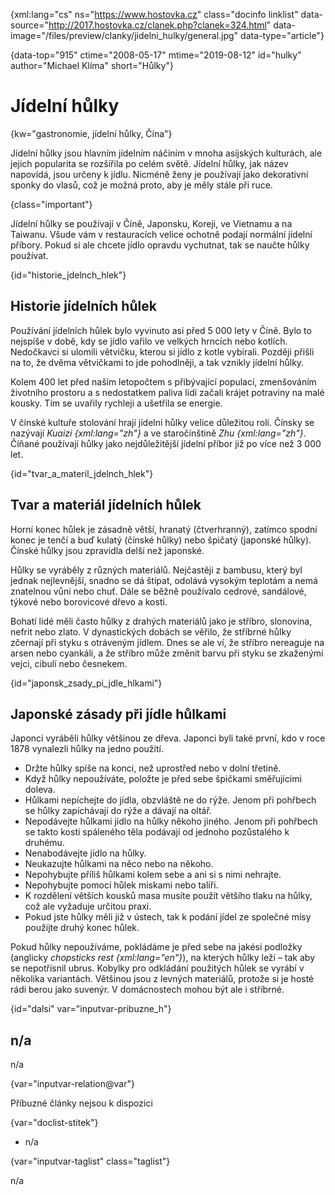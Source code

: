 
{xml:lang="cs" ns="https://www.hostovka.cz" class="docinfo linklist" data-source="http://2017.hostovka.cz/clanek.php?clanek=324.html" data-image="/files/preview/clanky/jidelni_hulky/general.jpg" data-type="article"}

{data-top="915" ctime="2008-05-17" mtime="2019-08-12" id="hulky" author="Michael Klíma" short="Hůlky"}

# Jídelní hůlky

<!-- generated attribute kw by user_updatekw.sh on 2020-07-05, do not edit -->

{kw="gastronomie, jídelní hůlky, Čína"}

Jídelní hůlky jsou hlavním jídelním náčiním v mnoha asijských kulturách, ale jejich popularita se rozšířila po celém světě. Jídelní hůlky, jak název napovídá, jsou určeny k jídlu. Nicméně ženy je používají jako dekorativní sponky do vlasů, což je možná proto, aby je měly stále při ruce.

{class="important"}

Jídelní hůlky se používají v Číně, Japonsku, Koreji, ve Vietnamu a na Taiwanu. Všude vám v restauracích velice ochotně podají normální jídelní příbory. Pokud si ale chcete jídlo opravdu vychutnat, tak se naučte hůlky používat.

{id="historie\_jdelnch\_hlek"}

## Historie jídelních hůlek

Používání jídelních hůlek bylo vyvinuto asi před 5 000 lety v Číně. Bylo to nejspíše v době, kdy se jídlo vařilo ve velkých hrncích nebo kotlích. Nedočkavci si ulomili větvičku, kterou si jídlo z kotle vybírali. Později přišli na to, že dvěma větvičkami to jde pohodlněji, a tak vznikly jídelní hůlky.

Kolem 400 let před naším letopočtem s přibývající populací, zmenšováním životního prostoru a s nedostatkem paliva lidi začali krájet potraviny na malé kousky. Tím se uvařily rychleji a ušetřila se energie.

V čínské kultuře stolování hrají jídelní hůlky velice důležitou roli. Čínsky se nazývají _Kuaizi {xml:lang="zh"}_ a ve staročínštině _Zhu {xml:lang="zh"}_. Číňané používají hůlky jako nejdůležitější jídelní příbor již po více než 3 000 let.

{id="tvar\_a\_materil\_jdelnch\_hlek"}

## Tvar a materiál jídelních hůlek

Horní konec hůlek je zásadně větší, hranatý (čtverhranný), zatímco spodní konec je tenčí a buď kulatý (čínské hůlky) nebo špičatý (japonské hůlky). Čínské hůlky jsou zpravidla delší než japonské.

Hůlky se vyráběly z různých materiálů. Nejčastěji z bambusu, který byl jednak nejlevnější, snadno se dá štípat, odolává vysokým teplotám a nemá znatelnou vůni nebo chuť. Dále se běžně používalo cedrové, sandálové, týkové nebo borovicové dřevo a kosti.

Bohatí lidé měli často hůlky z drahých materiálů jako je stříbro, slonovina, nefrit nebo zlato. V dynastických dobách se věřilo, že stříbrné hůlky zčernají při styku s otráveným jídlem. Dnes se ale ví, že stříbro nereaguje na arsen nebo cyankáli, a že stříbro může změnit barvu při styku se zkaženými vejci, cibulí nebo česnekem.

{id="japonsk\_zsady\_pi\_jdle\_hlkami"}

## Japonské zásady při jídle hůlkami

Japonci vyráběli hůlky většinou ze dřeva. Japonci byli také první, kdo v roce 1878 vynalezli hůlky na jedno použití.

  * Držte hůlky spíše na konci, než uprostřed nebo v dolní třetině.
  * Když hůlky nepoužíváte, položte je před sebe špičkami směřujícími doleva.
  * Hůlkami nepíchejte do jídla, obzvláště ne do rýže. Jenom při pohřbech se hůlky zapíchávají do rýže a dávají na oltář.
  * Nepodávejte hůlkami jídlo na hůlky někoho jiného. Jenom při pohřbech se takto kosti spáleného těla podávají od jednoho pozůstalého k druhému.
  * Nenabodávejte jídlo na hůlky.
  * Neukazujte hůlkami na něco nebo na někoho.
  * Nepohybujte příliš hůlkami kolem sebe a ani si s nimi nehrajte.
  * Nepohybujte pomocí hůlek miskami nebo talíři.
  * K rozdělení větších kousků masa musíte použít většího tlaku na hůlky, což ale vyžaduje určitou praxi.
  * Pokud jste hůlky měli již v ústech, tak k podání jídel ze společné mísy použijte druhý konec hůlek.

Pokud hůlky nepoužíváme, pokládáme je před sebe na jakési podložky (anglicky _chopsticks rest {xml:lang="en"}_), na kterých hůlky leží – tak aby se nepotřísnil ubrus. Kobylky pro odkládání použitých hůlek se vyrábí v několika variantách. Většinou jsou z levných materiálů, protože si je hosté rádi berou jako suvenýr. V domácnostech mohou být ale i stříbrné.

{id="dalsi" var="inputvar-pribuzne_h"}

## n/a

n/a

{var="inputvar-relation@var"}

Příbuzné články nejsou k dispozici

{var="doclist-stitek"}

  * n/a

{var="inputvar-taglist" class="taglist"}

n/a

